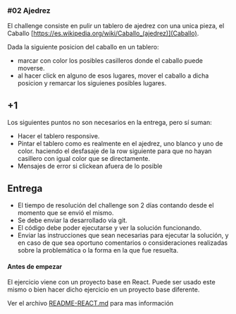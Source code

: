 
### #02 Ajedrez

El challenge consiste en pulir un tablero de ajedrez con una unica pieza, el Caballo [https://es.wikipedia.org/wiki/Caballo_(ajedrez)](Caballo).

Dada la siguiente posicion del caballo en un tablero:

* marcar con color los posibles casilleros donde el caballo puede moverse.
* al hacer click en alguno de esos lugares, mover el caballo a dicha posicion y remarcar los siguienes posibles lugares.

## +1
Los siguientes puntos no son necesarios en la entrega, pero sí suman:

* Hacer el tablero responsive.
* Pintar el tablero como es realmente en el ajedrez, uno blanco y uno de color. haciendo el desfasaje de la row siguiente para que no hayan casillero con igual color que se directamente.
* Mensajes de error si clickean afuera de lo posible

## Entrega

* El tiempo de resolución del challenge son 2 días contando desde el momento que se envió el mismo.
* Se debe enviar la desarrollado vía git.
* El código debe poder ejecutarse y ver la solución funcionando.
* Enviar las instrucciones que sean necesarias para ejecutar la solución, y en caso de que sea oportuno comentarios o consideraciones realizadas sobre la problemática o la forma en la que fue resuelta.

#### Antes de empezar
El ejercicio viene con un proyecto base en React. Puede ser usado este mismo o bien hacer dicho ejercicio en un proyecto base diferente.

Ver el archivo [README-REACT.md](https://github.com/42i-co/challenge-02/blob/master/README-REACT.md) para mas información
